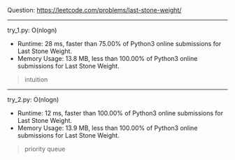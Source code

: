 Question: https://leetcode.com/problems/last-stone-weight/

---

try_1.py: O(nlogn)
* Runtime: 28 ms, faster than 75.00% of Python3 online submissions for Last Stone Weight.
* Memory Usage: 13.8 MB, less than 100.00% of Python3 online submissions for Last Stone Weight.

> intuition

---

try_2.py: O(nlogn)
* Runtime: 12 ms, faster than 100.00% of Python3 online submissions for Last Stone Weight.
* Memory Usage: 13.9 MB, less than 100.00% of Python3 online submissions for Last Stone Weight.

> priority queue

